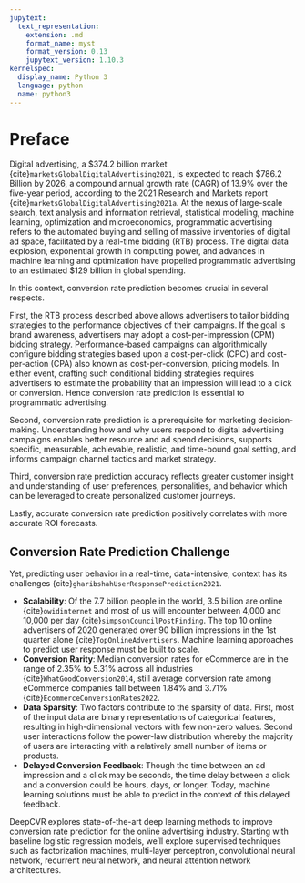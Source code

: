 ```yaml
---
jupytext:
  text_representation:
    extension: .md
    format_name: myst
    format_version: 0.13
    jupytext_version: 1.10.3
kernelspec:
  display_name: Python 3
  language: python
  name: python3
---
```

# Preface
Digital advertising, a \$374.2 billion market {cite}`marketsGlobalDigitalAdvertising2021`, is expected to reach \$786.2 Billion by 2026, a compound annual growth rate (CAGR) of 13.9% over the five-year period, according to the 2021 Research and Markets report {cite}`marketsGlobalDigitalAdvertising2021a`. At the nexus of large-scale search, text analysis and information retrieval, statistical modeling, machine learning, optimization and microeconomics, programmatic advertising refers to the automated buying and selling of massive inventories of digital ad space, facilitated by a real-time bidding (RTB) process. The digital data explosion, exponential growth in computing power, and advances in machine learning and optimization have propelled programmatic advertising to an estimated \$129 billion in global spending.

In this context, conversion rate prediction becomes crucial in several respects.

First, the RTB process described above allows advertisers to tailor bidding strategies to the performance objectives of their campaigns. If the goal is brand awareness, advertisers may adopt a cost-per-impression (CPM) bidding strategy. Performance-based campaigns can algorithmically configure bidding strategies based upon a cost-per-click (CPC) and cost-per-action (CPA) also known as cost-per-conversion, pricing models. In either event, crafting such conditional bidding strategies requires advertisers to estimate the probability that an impression will lead to a click or conversion. Hence conversion rate prediction is essential to programmatic advertising.

Second, conversion rate prediction is a prerequisite for marketing decision-making. Understanding how and why users respond to digital advertising campaigns enables better resource and ad spend decisions, supports specific, measurable, achievable, realistic, and time-bound goal setting, and informs campaign channel tactics and market strategy.

Third, conversion rate prediction accuracy reflects greater customer insight and understanding of user preferences, personalities, and behavior which can be leveraged to create personalized customer journeys.

Lastly, accurate conversion rate prediction positively correlates with more accurate ROI forecasts.


## Conversion Rate Prediction Challenge
Yet, predicting user behavior in a real-time, data-intensive, context has its challenges {cite}`gharibshahUserResponsePrediction2021`.

-	**Scalability**: Of the 7.7 billion people in the world, 3.5 billion are online {cite}`owidinternet` and most of us will encounter between 4,000 and 10,000 per day {cite}`simpsonCouncilPostFinding`. The top 10 online advertisers of 2020 generated over 90 billion impressions in the 1st quarter alone {cite}`TopOnlineAdvertisers`. Machine learning approaches to predict user response must be built to scale.
-	**Conversion Rarity**: Median conversion rates for eCommerce are in the range of 2.35% to 5.31% across all industries {cite}`WhatGoodConversion2014`, still average conversion rate among eCommerce companies fall between 1.84% and 3.71% {cite}`EcommerceConversionRates2022`.
-	**Data Sparsity**: Two factors contribute to the sparsity of data. First, most of the input data are binary representations of categorical features, resulting in high-dimensional vectors with few non-zero values. Second user interactions follow the power-law distribution whereby the majority of users are interacting with a relatively small number of items or products.
-	**Delayed Conversion Feedback**: Though the time between an ad impression and a click may be seconds, the time delay between a click and a conversion could be hours, days, or longer. Today, machine learning solutions must be able to predict in the context of this delayed feedback.

DeepCVR explores state-of-the-art deep learning methods to improve conversion rate prediction for the online advertising industry. Starting with baseline logistic regression models, we’ll explore supervised techniques such as factorization machines, multi-layer perceptron, convolutional neural network, recurrent neural network, and neural attention network architectures.

